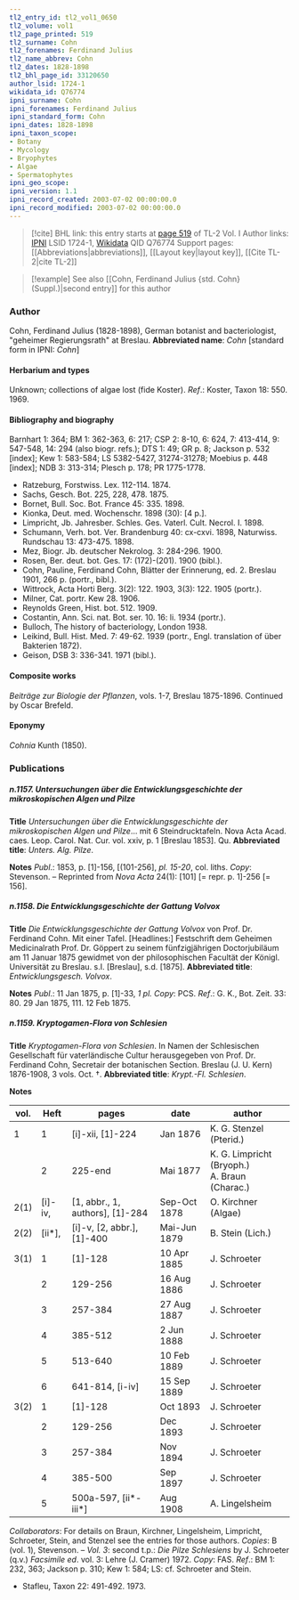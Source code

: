 ```yaml
---
tl2_entry_id: tl2_vol1_0650
tl2_volume: vol1
tl2_page_printed: 519
tl2_surname: Cohn
tl2_forenames: Ferdinand Julius
tl2_name_abbrev: Cohn
tl2_dates: 1828-1898
tl2_bhl_page_id: 33120650
author_lsid: 1724-1
wikidata_id: Q76774
ipni_surname: Cohn
ipni_forenames: Ferdinand Julius
ipni_standard_form: Cohn
ipni_dates: 1828-1898
ipni_taxon_scope: 
- Botany
- Mycology
- Bryophytes
- Algae
- Spermatophytes
ipni_geo_scope: 
ipni_version: 1.1
ipni_record_created: 2003-07-02 00:00:00.0
ipni_record_modified: 2003-07-02 00:00:00.0
---
```


> [!cite] BHL link: this entry starts at [page 519](https://www.biodiversitylibrary.org/page/33120650) of TL-2 Vol. I
> Author links: [IPNI](https://www.ipni.org/a/1724-1) LSID 1724-1, [Wikidata](https://www.wikidata.org/wiki/Q76774) QID Q76774
> Support pages: [[Abbreviations|abbreviations]], [[Layout key|layout key]], [[Cite TL-2|cite TL-2]]

> [!example] See also [[Cohn, Ferdinand Julius {std. Cohn} (Suppl.)|second entry]] for this author

### Author

Cohn, Ferdinand Julius (1828-1898), German botanist and bacteriologist, "geheimer Regierungsrath" at Breslau. 
**Abbreviated name**: *Cohn* \[standard form in IPNI: *Cohn*\]

#### Herbarium and types

Unknown; collections of algae lost (fide Koster).
*Ref*.: Koster, Taxon 18: 550. 1969.

#### Bibliography and biography

Barnhart 1: 364; BM 1: 362-363, 6: 217; CSP 2: 8-10, 6: 624, 7: 413-414, 9: 547-548, 14: 294 (also biogr. refs.); DTS 1: 49; GR p. 8; Jackson p. 532 \[index\]; Kew 1: 583-584; LS 5382-5427, 31274-31278; Moebius p. 448 \[index\]; NDB 3: 313-314; Plesch p. 178; PR 1775-1778.
- Ratzeburg, Forstwiss. Lex. 112-114. 1874.
- Sachs, Gesch. Bot. 225, 228, 478. 1875.
- Bornet, Bull. Soc. Bot. France 45: 335. 1898.
- Kionka, Deut. med. Wochenschr. 1898 (30): \[4 p.\].
- Limpricht, Jb. Jahresber. Schles. Ges. Vaterl. Cult. Necrol. I. 1898.
- Schumann, Verh. bot. Ver. Brandenburg 40: cx-cxvi. 1898, Naturwiss. Rundschau 13: 473-475. 1898.
- Mez, Biogr. Jb. deutscher Nekrolog. 3: 284-296. 1900.
- Rosen, Ber. deut. bot. Ges. 17: (172)-(201). 1900 (bibl.).
- Cohn, Pauline, Ferdinand Cohn, Blätter der Erinnerung, ed. 2. Breslau 1901, 266 p. (portr., bibl.).
- Wittrock, Acta Horti Berg. 3(2): 122. 1903, 3(3): 122. 1905 (portr.).
- Milner, Cat. portr. Kew 28. 1906.
- Reynolds Green, Hist. bot. 512. 1909.
- Costantin, Ann. Sci. nat. Bot. ser. 10. 16: li. 1934 (portr.).
- Bulloch, The history of bacteriology, London 1938.
- Leikind, Bull. Hist. Med. 7: 49-62. 1939 (portr., Engl. translation of über Bakterien 1872).
- Geison, DSB 3: 336-341. 1971 (bibl.).

#### Composite works

*Beiträge zur Biologie der Pflanzen*, vols. 1-7, Breslau 1875-1896. Continued by Oscar Brefeld.

#### Eponymy

*Cohnia* Kunth (1850).

### Publications

##### n.1157. Untersuchungen über die Entwicklungsgeschichte der mikroskopischen Algen und Pilze

**Title**
*Untersuchungen über die Entwicklungsgeschichte der mikroskopischen Algen und Pilze*... mit 6 Steindrucktafeln. Nova Acta Acad. caes. Leop. Carol. Nat. Cur. vol. xxiv, p. 1 \[Breslau 1853\]. Qu.
**Abbreviated title**: *Unters. Alg. Pilze*.

**Notes**
*Publ*.: 1853, p. \[1\]-156, \[(101-256\], *pl. 15-20*, col. liths. *Copy*: Stevenson. – Reprinted from *Nova Acta* 24(1): \[101\] \[= repr. p. 1\]-256 \[= 156\].

##### n.1158. Die Entwicklungsgeschichte der Gattung Volvox

**Title**
*Die Entwicklungsgeschichte der Gattung Volvox* von Prof. Dr. Ferdinand Cohn. Mit einer Tafel. \[Headlines:\] Festschrift dem Geheimen Medicinalrath Prof. Dr. Göppert zu seinem fünfzigjährigen Doctorjubiläum am 11 Januar 1875 gewidmet von der philosophischen Facultät der Königl. Universität zu Breslau. s.I. \[Breslau\], s.d. \[1875\].
**Abbreviated title**: *Entwicklungsgesch. Volvox*.

**Notes**
*Publ*.: 11 Jan 1875, p. \[1\]-33, *1 pl. Copy*: PCS.
*Ref*.: G. K., Bot. Zeit. 33: 80. 29 Jan 1875, 111. 12 Feb 1875.

##### n.1159. Kryptogamen-Flora von Schlesien

**Title**
*Kryptogamen-Flora von Schlesien*. In Namen der Schlesischen Gesellschaft für vaterländische Cultur herausgegeben von Prof. Dr. Ferdinand Cohn, Secretair der botanischen Section. Breslau (J. U. Kern) 1876-1908, 3 vols. Oct. †.
**Abbreviated title**: *Krypt.-Fl. Schlesien*.

**Notes**

|vol.	|Heft	|pages	|date	|author|
|---	|---	|---	|---	|---	|
|1	|1	|\[i\]-xii, \[1\]-224	|Jan 1876	|K. G. Stenzel (Pterid.)|
|	|2	|225-end	|Mai 1877	|K. G. Limpricht (Bryoph.)<br/>A. Braun (Charac.)|
|2(1)	|\[i\]-iv,	|\[1, abbr., 1, authors\], \[1\]-284	|Sep-Oct 1878	|O. Kirchner (Algae)|
|2(2)	|\[ii\*\],	|\[i\]-v, \[2, abbr.\], \[1\]-400	|Mai-Jun 1879	|B. Stein (Lich.)|
|3(1)	|1	|\[1\]-128	|10 Apr 1885	|J. Schroeter|
|	|2	|129-256	|16 Aug 1886	|J. Schroeter|
|	|3	|257-384	|27 Aug 1887	|J. Schroeter|
|	|4	|385-512	|2 Jun 1888	|J. Schroeter|
|	|5	|513-640	|10 Feb 1889	|J. Schroeter|
|	|6	|641-814, \[i-iv\]	|15 Sep 1889	|J. Schroeter|
|3(2)	|1	|\[1\]-128	|Oct 1893	|J. Schroeter|
|	|2	|129-256	|Dec 1893	|J. Schroeter|
|	|3	|257-384	|Nov 1894	|J. Schroeter|
|	|4	|385-500	|Sep 1897	|J. Schroeter|
|	|5	|500a-597, \[ii\*-iii\*\]	|Aug 1908	|A. Lingelsheim|

*Collaborators*: For details on Braun, Kirchner, Lingelsheim, Limpricht, Schroeter, Stein, and Stenzel see the entries for those authors.
*Copies*: B (vol. 1), Stevenson. – *Vol. 3*: second t.p.: *Die Pilze Schlesiens* by J. Schroeter (q.v.)
*Facsimile ed*. vol. 3: Lehre (J. Cramer) 1972. *Copy*: FAS.
*Ref*.: BM 1: 232, 363; Jackson p. 310; Kew 1: 584; LS: cf. Schroeter and Stein.
- Stafleu, Taxon 22: 491-492. 1973.

